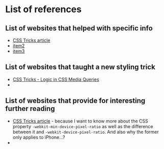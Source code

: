 # List of references

## List of websites that helped with specific info

- [CSS Tricks article](https://css-tricks.com/snippets/css/media-queries-for-standard-devices/)
- [item2](link2)
- [item3](link3)

## List of websites that taught a new styling trick
- [CSS Tricks - Logic in CSS Media Queries](https://css-tricks.com/logic-in-css-media-queries/)
- 

## List of websites that provide for interesting further reading

- [CSS Tricks article](https://css-tricks.com/snippets/css/media-queries-for-standard-devices/) - because I want to know more about the CSS property `-webkit-min-device-pixel-ratio` as well as the difference between it and `-webkit-device-pixel-ratio`. And also why the former only applies to iPhone...?
- 